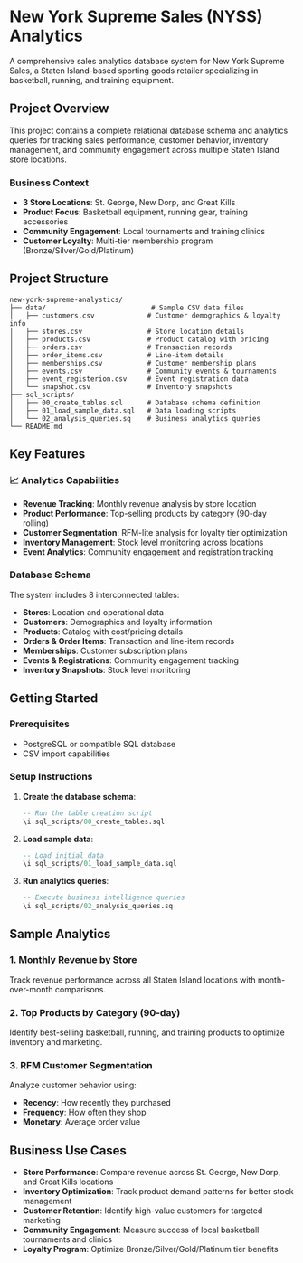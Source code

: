 ﻿# New York Supreme Sales (NYSS) Analytics

A comprehensive sales analytics database system for New York Supreme Sales, a Staten Island-based sporting goods retailer specializing in basketball, running, and training equipment.

## Project Overview

This project contains a complete relational database schema and analytics queries for tracking sales performance, customer behavior, inventory management, and community engagement across multiple Staten Island store locations.

### Business Context
- **3 Store Locations**: St. George, New Dorp, and Great Kills
- **Product Focus**: Basketball equipment, running gear, training accessories
- **Community Engagement**: Local tournaments and training clinics
- **Customer Loyalty**: Multi-tier membership program (Bronze/Silver/Gold/Platinum)

## Project Structure

```
new-york-supreme-analystics/
├── data/                          # Sample CSV data files
│   ├── customers.csv             # Customer demographics & loyalty info
│   ├── stores.csv                # Store location details
│   ├── products.csv              # Product catalog with pricing
│   ├── orders.csv                # Transaction records
│   ├── order_items.csv           # Line-item details
│   ├── memberships.csv           # Customer membership plans
│   ├── events.csv                # Community events & tournaments
│   ├── event_registerion.csv     # Event registration data
│   └── snapshot.csv              # Inventory snapshots
├── sql_scripts/
│   ├── 00_create_tables.sql      # Database schema definition
│   ├── 01_load_sample_data.sql   # Data loading scripts
│   └── 02_analysis_queries.sq    # Business analytics queries
└── README.md
```

## Key Features

### 📈 Analytics Capabilities
- **Revenue Tracking**: Monthly revenue analysis by store location
- **Product Performance**: Top-selling products by category (90-day rolling)
- **Customer Segmentation**: RFM-lite analysis for loyalty tier optimization
- **Inventory Management**: Stock level monitoring across locations
- **Event Analytics**: Community engagement and registration tracking

###  Database Schema
The system includes 8 interconnected tables:
- **Stores**: Location and operational data
- **Customers**: Demographics and loyalty information
- **Products**: Catalog with cost/pricing details
- **Orders & Order Items**: Transaction and line-item records
- **Memberships**: Customer subscription plans
- **Events & Registrations**: Community engagement tracking
- **Inventory Snapshots**: Stock level monitoring

## Getting Started

### Prerequisites
- PostgreSQL or compatible SQL database
- CSV import capabilities

### Setup Instructions

1. **Create the database schema**:
   ```sql
   -- Run the table creation script
   \i sql_scripts/00_create_tables.sql
   ```

2. **Load sample data**:
   ```sql
   -- Load initial data
   \i sql_scripts/01_load_sample_data.sql
   ```

3. **Run analytics queries**:
   ```sql
   -- Execute business intelligence queries
   \i sql_scripts/02_analysis_queries.sq
   ```

##  Sample Analytics

### 1. Monthly Revenue by Store
Track revenue performance across all Staten Island locations with month-over-month comparisons.

### 2. Top Products by Category (90-day)
Identify best-selling basketball, running, and training products to optimize inventory and marketing.

### 3. RFM Customer Segmentation
Analyze customer behavior using:
- **Recency**: How recently they purchased
- **Frequency**: How often they shop
- **Monetary**: Average order value

## Business Use Cases

- **Store Performance**: Compare revenue across St. George, New Dorp, and Great Kills locations
- **Inventory Optimization**: Track product demand patterns for better stock management
- **Customer Retention**: Identify high-value customers for targeted marketing
- **Community Engagement**: Measure success of local basketball tournaments and clinics
- **Loyalty Program**: Optimize Bronze/Silver/Gold/Platinum tier benefits






